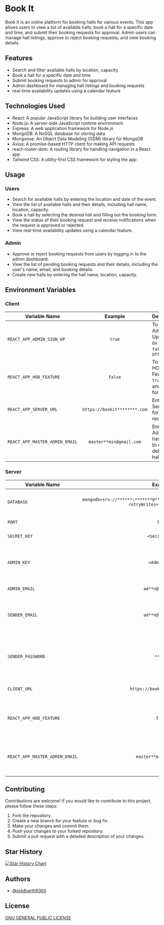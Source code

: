 # Book It

Book It is an online platform for booking halls for various events. This app allows users to view a list of available halls, book a hall for a specific date and time, and submit their booking requests for approval. Admin users can manage hall listings, approve or reject booking requests, and view booking details.
<!---
## Screenshot
<img  height="350" src="screenshots/BookIt (1).png"  />
<img  height="350" src="screenshots/BookIt (2).png"  />
<img  height="350" src="screenshots/BookIt (3).png"  />
<img  height="350" src="screenshots/BookIt (4).png"  />
<img  height="350" src="screenshots/BookIt (5).png"  />
<img  height="350" src="screenshots/BookIt (6).png"  />
<img  height="350" src="screenshots/BookIt (7).png"  />
-->

## Features

- Search and filter available halls by location, capacity
- Book a hall for a specific date and time
- Submit booking requests to admin for approval
- Admin dashboard for managing hall listings and booking requests
- real-time availability updates using a calendar feature

## Technologies Used

- React: A popular JavaScript library for building user interfaces
- Node.js: A server-side JavaScript runtime environment
- Express: A web application framework for Node.js
- MongoDB: A NoSQL database for storing data
- Mongoose: An Object Data Modeling (ODM) library for MongoDB
- Axios: A promise-based HTTP client for making API requests
- react-router-dom: A routing library for handling navigation in a React app
- Tailwind CSS: A utility-first CSS framework for styling the app

## Usage

### Users
- Search for available halls by entering the location and date of the event.
- View the list of available halls and their details, including hall name, location, capacity.
- Book a hall by selecting the desired hall and filling out the booking form.
- View the status of their booking request and receive notifications when the request is approved or rejected.
- View real-time availability updates using a calendar feature.
### Admin
- Approve or reject booking requests from users by logging in to the admin dashboard.
- View the list of pending booking requests and their details, including the user's name, email, and booking details.
- Create new halls by entering the hall name, location, capacity.



## Environment Variables

### Client


| Variable Name | Example |Description |
|-------------------------------|:----------------:|:----------------------------------------------------------------------|
| `REACT_APP_ADMIN_SIGN_UP`| `true`| To Enable Admin Sign Up `true` for `On` and `false` for `Off`|
| `REACT_APP_HOD_FEATURE`| `false` | To Enable HOD Feature `true` for `On` and `false` for `Off` |
| `REACT_APP_SERVER_URL`                  | `https://bookit********.com`             | Enter Server Url for API request                                     |
| `REACT_APP_MASTER_ADMIN_EMAIL` | `master**min@gmail.com`       | Email of the Admin who has access to edit and delete all halls |

### Server

| Variable Name                       | Example | Description                                                               |
|-------------------------------|:----------------:|:----------------------------------------------------------------------|
|`DATABASE`|`mongodb+srv://******:*******@********.*******.mongodb.net/*****?retryWrites=true&w=majority`|Enter MongoDB connection Url |
|`PORT`|`9002`|Server PORT|
|`SECRET_KEY`|`<Secret Key>`|MongoDB Key|
|`ADMIN_KEY`|`<Admin Key>`|Any word that is required whtn signup as Admin|
|`ADMIN_EMAIL`|`ad**n@gmail.com`|Email of Admin|
|`SENDER_EMAIL`|`ad**n@gmail.com`|Email from which verificaion and forgot link will be sent|
|`SENDER_PASSWORD`|`******`|Password of Email from which verificaion and forgot link will be sent|
|`CLIENT_URL`|`https://bookit********.com`|	Enter Client Url for API request|
|`REACT_APP_HOD_FEATURE`|`false`|To Enable HOD Feature `true` for `On` and `false` for|
| `REACT_APP_MASTER_ADMIN_EMAIL` | `master**min@gmail.com`       | Email of the Admin who has access to edit and delete all halls |

## Contributing

Contributions are welcome! If you would like to contribute to this project, please follow these steps:

1. Fork the repository.
2. Create a new branch for your feature or bug fix.
3. Make your changes and commit them.
4. Push your changes to your forked repository.
5. Submit a pull request with a detailed description of your changes.

## Star History

[![Star History Chart](https://api.star-history.com/svg?repos=siddharth9300/BookIt&type=Date)](https://www.star-history.com/#siddharth9300/BookIt&Date)

## Authors

- [@siddharth9300](https://www.github.com/siddharth9300)

## License
[GNU GENERAL PUBLIC LICENSE](LICENSE)
